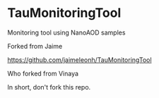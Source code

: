 # TauMonitoringTool
Monitoring tool using NanoAOD samples

Forked from Jaime

https://github.com/jaimeleonh/TauMonitoringTool

Who forked from Vinaya

In short, don't fork this repo.
